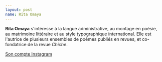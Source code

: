 ```yaml
---
layout: post
name: Rita Omaya
---
```

**Rita Omaya** s'intéresse à la langue administrative, au montage en poésie, au matrimoine littéraire et au style typographique international. Elle est l'autrice de plusieurs ensembles de poèmes publiés en revues, et co-fondatrice de la revue *Chiche*.

[Son compte Instagram](https://www.instagram.com/rita_omaya/)
